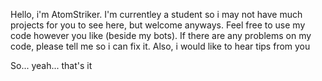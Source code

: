 Hello, i'm AtomStriker.
I'm currentley a student so i may not have much projects for you to see here, but welcome anyways.
Feel free to use my code however you like (beside my bots).
If there are any problems on my code, please tell me so i can fix it.
Also, i would like to hear tips from you

So... yeah... that's it
